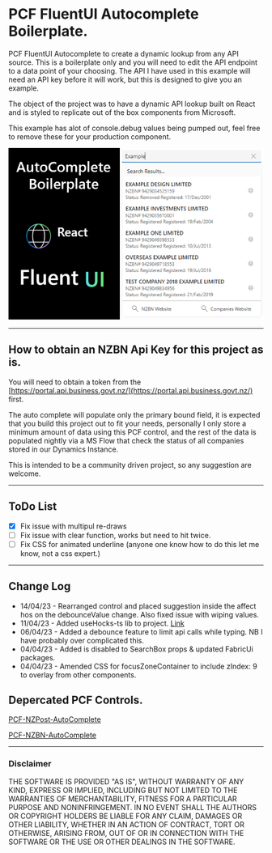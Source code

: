 # PCF FluentUI Autocomplete Boilerplate.

PCF FluentUI Autocomplete to create a dynamic lookup from any API source. This is a boilerplate only and you will need to edit the API endpoint to a data point of your choosing.  The API I have used in this example will need an API key before it will work, but this is designed to give you an example.

The object of the project was to have a dynamic API lookup built on React and is styled to replicate out of the box components from Microsoft. 

This example has alot of console.debug values being pumped out, feel free to remove these for your production component.

![](./PCFFluentUiAutoComplete/img/preview.png)

---

## How to obtain an NZBN Api Key for this project as is.
You will need to obtain a token from the [https://portal.api.business.govt.nz/](https://portal.api.business.govt.nz/) first.

The auto complete will populate only the primary bound field, it is expected that you build this project out to fit your needs, personally I only store a minimum amount of data using this PCF control, and the rest of the data is populated nightly via a MS Flow that check the status of all companies stored in our Dynamics Instance.

This is intended to be a community driven project, so any suggestion are welcome.

---

## ToDo List
- [x] Fix issue with multipul re-draws
- [ ] Fix issue with clear function, works but need to hit twice.
- [ ] Fix CSS for animated underline (anyone one know how to do this let me know, not a css expert.)

---

## Change Log
- 14/04/23 - Rearranged control and placed suggestion inside the affect hos on the debounceValue change. Also fixed issue with wiping values. 
- 11/04/23 - Added useHocks-ts lib to project. [Link](https://www.npmjs.com/package/usehooks-ts)
- 06/04/23 - Added a debounce feature to limit api calls while typing. NB I have probably over complicated this.
- 04/04/23 - Added is disabled to SearchBox props & updated FabricUi packages.
- 04/04/23 - Amended CSS for focusZoneContainer to include zIndex: 9 to overlay from other components.




## Depercated PCF Controls.
[PCF-NZPost-AutoComplete](https://github.com/garethcheyne/PCF-NZPost-AutoComplete)

[PCF-NZBN-AutoComplete](https://github.com/garethcheyne/PCF-NZBN-AutoComplete)

---

### Disclaimer
THE SOFTWARE IS PROVIDED "AS IS", WITHOUT WARRANTY OF ANY KIND, EXPRESS OR
IMPLIED, INCLUDING BUT NOT LIMITED TO THE WARRANTIES OF MERCHANTABILITY,
FITNESS FOR A PARTICULAR PURPOSE AND NONINFRINGEMENT. IN NO EVENT SHALL THE
AUTHORS OR COPYRIGHT HOLDERS BE LIABLE FOR ANY CLAIM, DAMAGES OR OTHER
LIABILITY, WHETHER IN AN ACTION OF CONTRACT, TORT OR OTHERWISE, ARISING FROM,
OUT OF OR IN CONNECTION WITH THE SOFTWARE OR THE USE OR OTHER DEALINGS IN THE
SOFTWARE.